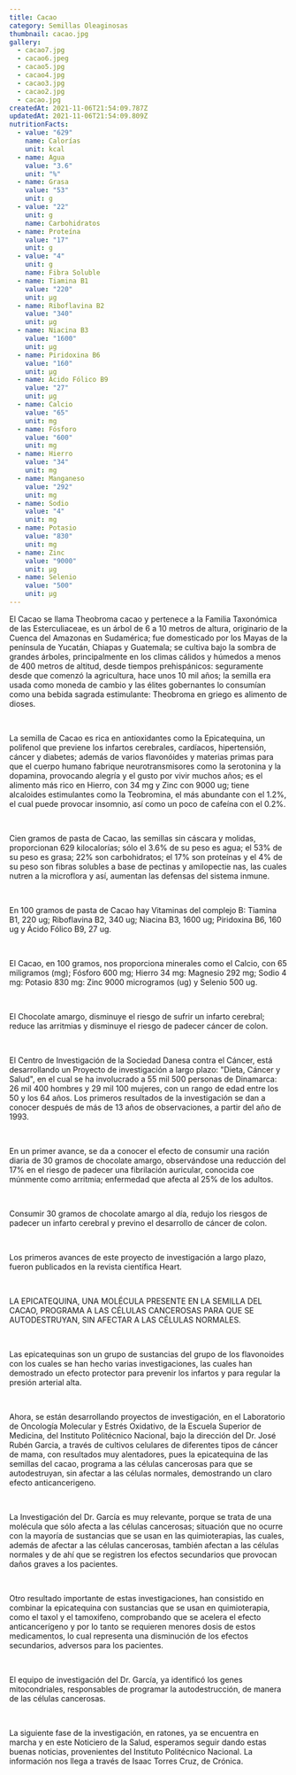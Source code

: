 ```yaml
---
title: Cacao
category: Semillas Oleaginosas
thumbnail: cacao.jpg
gallery:
  - cacao7.jpg
  - cacao6.jpeg
  - cacao5.jpg
  - cacao4.jpg
  - cacao3.jpg
  - cacao2.jpg
  - cacao.jpg
createdAt: 2021-11-06T21:54:09.787Z
updatedAt: 2021-11-06T21:54:09.809Z
nutritionFacts:
  - value: "629"
    name: Calorías
    unit: kcal
  - name: Agua
    value: "3.6"
    unit: "%"
  - name: Grasa
    value: "53"
    unit: g
  - value: "22"
    unit: g
    name: Carbohidratos
  - name: Proteína
    value: "17"
    unit: g
  - value: "4"
    unit: g
    name: Fibra Soluble
  - name: Tiamina B1
    value: "220"
    unit: µg
  - name: Riboflavina B2
    value: "340"
    unit: µg
  - name: Niacina B3
    value: "1600"
    unit: µg
  - name: Piridoxina B6
    value: "160"
    unit: µg
  - name: Ácido Fólico B9
    value: "27"
    unit: µg
  - name: Calcio
    value: "65"
    unit: mg
  - name: Fósforo
    value: "600"
    unit: mg
  - name: Hierro
    value: "34"
    unit: mg
  - name: Manganeso
    value: "292"
    unit: mg
  - name: Sodio
    value: "4"
    unit: mg
  - name: Potasio
    value: "830"
    unit: mg
  - name: Zinc
    value: "9000"
    unit: µg
  - name: Selenio
    value: "500"
    unit: µg
---
```

El Cacao se llama Theobroma cacao y pertenece a la Familia Taxonómica de las Esterculiaceae, es un árbol de 6 a 10 metros de altura, originario de la Cuenca del Amazonas en Sudamérica; fue domesticado por los Mayas de la península de Yucatán, Chiapas y Guatemala; se cultiva bajo la sombra de grandes árboles, principalmente en los climas cálidos y húmedos a menos de 400 metros de altitud, desde tiempos prehispánicos: seguramente desde que comenzó la agricultura, hace unos 10 mil años; la semilla era usada como moneda de cambio y las élites gobernantes lo consumían como una bebida sagrada estimulante: Theobroma en griego es alimento de dioses.

<br/>

La semilla de Cacao es rica en antioxidantes como la Epicatequina, un polifenol que previene los infartos cerebrales, cardíacos, hipertensión, cáncer y diabetes; además de varios flavonóides y materias primas para que el cuerpo humano fabrique neurotransmisores como la serotonina y la dopamina, provocando alegría y el gusto por vivir muchos años; es el alimento más rico en Hierro, con 34 mg y Zinc con 9000 ug; tiene alcaloides estimulantes como la Teobromina, el más abundante con el 1.2%, el cual puede provocar insomnio, así como un poco de cafeína con el 0.2%.

<br/>

Cien gramos de pasta de Cacao, las semillas sin cáscara y molidas, proporcionan 629 kilocalorías; sólo el 3.6% de su peso es agua; el 53% de su peso es grasa; 22% son carbohidratos; el 17% son proteínas y el 4% de su peso son fibras solubles a base de pectinas y amilopectie nas, las cuales nutren a la microflora y así, aumentan las defensas del sistema inmune.

<br/>

En 100 gramos de pasta de Cacao hay Vitaminas del complejo B: Tiamina B1, 220 ug; Riboflavina B2, 340 ug; Niacina B3, 1600 ug; Piridoxina B6, 160 ug y Ácido Fólico B9, 27 ug.

<br/>

El Cacao, en 100 gramos, nos proporciona minerales como el Calcio, con 65 miligramos (mg); Fósforo 600 mg; Hierro 34 mg: Magnesio 292 mg; Sodio 4 mg: Potasio 830 mg: Zinc 9000 microgramos (ug) y Selenio 500 ug.

<br/>

El Chocolate amargo, disminuye el riesgo de sufrir un infarto cerebral; reduce las arritmias y disminuye el riesgo de padecer cáncer de colon.

<br/>

El Centro de Investigación de la Sociedad Danesa contra el Cáncer, está desarrollando un Proyecto de investigación a largo plazo: "Dieta, Cáncer y Salud", en el cual se ha involucrado a 55 mil 500 personas de Dinamarca: 26 mil 400 hombres y 29 mil 100 mujeres, con un rango de edad entre los 50 y los 64 años. Los primeros resultados de la investigación se dan a conocer después de más de 13 años de observaciones, a partir del año de 1993.

<br/>

En un primer avance, se da a conocer el efecto de consumir una ración diaria de 30 gramos de chocolate amargo, observándose una reducción del 17% en el riesgo de padecer una fibrilación auricular, conocida coe múnmente como arritmia; enfermedad que afecta al 25% de los adultos.

<br/>

Consumir 30 gramos de chocolate amargo al día, redujo los riesgos de padecer un infarto cerebral y previno el desarrollo de cáncer de colon.

<br/>

Los primeros avances de este proyecto de investigación a largo plazo, fueron publicados en la revista científica Heart.

<br/>

LA EPICATEQUINA, UNA MOLÉCULA PRESENTE EN LA SEMILLA DEL CACAO, PROGRAMA A LAS CÉLULAS CANCEROSAS PARA QUE SE AUTODESTRUYAN, SIN AFECTAR A LAS CÉLULAS NORMALES.

<br/>

Las epicatequinas son un grupo de sustancias del grupo de los flavonoides con los cuales se han hecho varias investigaciones, las cuales han demostrado un efecto protector para prevenir los infartos y para regular la presión arterial alta.

<br/>

Ahora, se están desarrollando proyectos de investigación, en el Laboratorio de Oncología Molecular y Estrés Oxidativo, de la Escuela Superior de Medicina, del Instituto Politécnico Nacional, bajo la dirección del Dr. José Rubén Garcia, a través de cultivos celulares de diferentes tipos de cáncer de mama, con resultados muy alentadores, pues la epicatequina de las semillas del cacao, programa a las células cancerosas para que se autodestruyan, sin afectar a las células normales, demostrando un claro efecto anticancerigeno.

<br/>

La Investigación del Dr. García es muy relevante, porque se trata de una molécula que sólo afecta a las células cancerosas; situación que no ocurre con la mayoría de sustancias que se usan en las quimioterapias, las cuales, además de afectar a las células cancerosas, también afectan a las células normales y de ahí que se registren los efectos secundarios que provocan daños graves a los pacientes.

<br/>

Otro resultado importante de estas investigaciones, han consistido en combinar la epicatequina con sustancias que se usan en quimioterapia, como el taxol y el tamoxifeno, comprobando que se acelera el efecto anticancerígeno y por lo tanto se requieren menores dosis de estos medicamentos, lo cual representa una disminución de los efectos secundarios, adversos para los pacientes.

<br/>

El equipo de investigación del Dr. García, ya identificó los genes mitocondriales, responsables de programar la autodestrucción, de manera de las células cancerosas.

<br/>

La siguiente fase de la investigación, en ratones, ya se encuentra en marcha y en este Noticiero de la Salud, esperamos seguir dando estas buenas noticias, provenientes del Instituto Politécnico Nacional. La información nos llega a través de Isaac Torres Cruz, de Crónica.